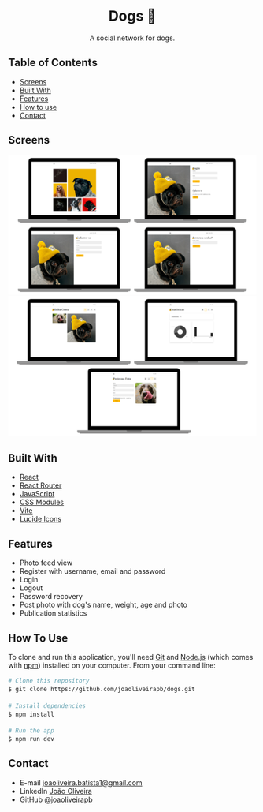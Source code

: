 <h1 align="center">Dogs 🐶</h1>

<div align="center">
  A social network for dogs.
</div>

<!-- TABLE OF CONTENTS -->

## Table of Contents

- [Screens](#screens)
- [Built With](#built-with)
- [Features](#features)
- [How to use](#how-to-use)
- [Contact](#contact)

<!-- SCREENS -->

## Screens

![screenshot](./public/preview1.png)
![screenshot2](./public/preview2.png)

<!-- BUILD WITH -->

## Built With

- [React](https://reactjs.org/)
- [React Router](https://reactrouter.com/en/main)
- [JavaScript](https://javascript.info/)
- [CSS Modules](https://github.com/css-modules/css-modules)
- [Vite](https://vitejs.dev/)
- [Lucide Icons](https://lucide.dev/)

<!-- FEATURES -->

## Features

- Photo feed view
- Register with username, email and password
- Login
- Logout
- Password recovery
- Post photo with dog's name, weight, age and photo
- Publication statistics

<!-- HOW TO USE -->

## How To Use

To clone and run this application, you'll need [Git](https://git-scm.com) and [Node.js](https://nodejs.org/en/download/) (which comes with [npm](http://npmjs.com)) installed on your computer. From your command line:

```bash
# Clone this repository
$ git clone https://github.com/joaoliveirapb/dogs.git

# Install dependencies
$ npm install

# Run the app
$ npm run dev
```

<!-- CONTACT -->

## Contact

- E-mail [joaoliveira.batista1@gmail.com](mailto:joaoliveira.batista1@gmail.com)
- LinkedIn [João Oliveira](https://www.linkedin.com/in/joao-oliveira-preto-batista/)
- GitHub [@joaoliveirapb](https://github.com/joaoliveirapb)
